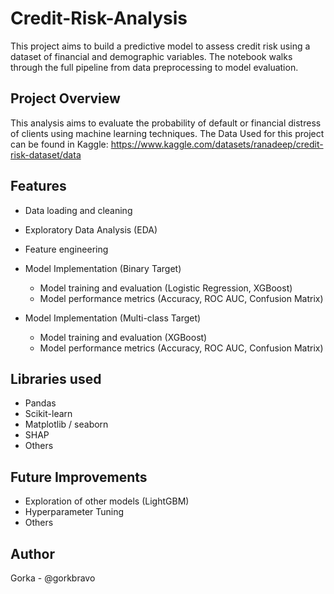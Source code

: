 # Credit-Risk-Analysis

This project aims to build a predictive model to assess credit risk using a dataset of financial and demographic variables. The notebook walks through the full pipeline from data preprocessing to model evaluation.

## Project Overview
This analysis aims to evaluate the probability of default or financial distress of clients using machine learning techniques. 
The Data Used for this project can be found in Kaggle: https://www.kaggle.com/datasets/ranadeep/credit-risk-dataset/data

## Features

* Data loading and cleaning

* Exploratory Data Analysis (EDA)

* Feature engineering

* Model Implementation (Binary Target)
  - Model training and evaluation (Logistic Regression, XGBoost)
  - Model performance metrics (Accuracy, ROC AUC, Confusion Matrix)
 
* Model Implementation (Multi-class Target)
  - Model training and evaluation (XGBoost)
  - Model performance metrics (Accuracy, ROC AUC, Confusion Matrix)
    
## Libraries used

* Pandas
* Scikit-learn
* Matplotlib / seaborn
* SHAP
* Others

## Future Improvements

* Exploration of other models (LightGBM)
* Hyperparameter Tuning
* Others

## Author

Gorka - @gorkbravo
